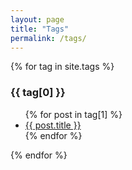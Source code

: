 ```yaml
---
layout: page
title: "Tags"
permalink: /tags/
---
```


{% for tag in site.tags %}
### {{ tag[0] }}
<ul>
  {% for post in tag[1] %}
    <li><a href="{{ post.url | absolute_url }}">{{ post.title }}</a></li>
  {% endfor %}
</ul>
{% endfor %}